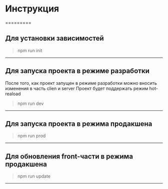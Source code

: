 # Инструкция
=========

## Для установки зависимостей
> npm run init
----------

## Для запуска проекта в режиме разработки
После того, как проект запущен в режиме разработки можно вносить изменения в часть clien и server
Проект будет поддержать режим hot-reaload
> npm run dev 
----------

## Для запуска проекта в режима продакшена
> npm run prod 
----------

## Для обновления front-части в режима продакшена
> npm run update 
----------